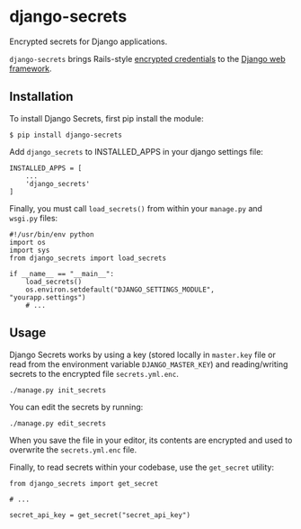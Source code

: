 # django-secrets

Encrypted secrets for Django applications.

`django-secrets` brings Rails-style [encrypted credentials](https://edgeguides.rubyonrails.org/security.html#custom-credentials) to the [Django web framework](https://www.djangoproject.com/).

## Installation

To install Django Secrets, first pip install the module:

    $ pip install django-secrets


Add `django_secrets` to INSTALLED_APPS in your django settings file:

    INSTALLED_APPS = [
        ...
        'django_secrets'
    ]

Finally, you must call `load_secrets()` from within your `manage.py` and `wsgi.py` files:


```
#!/usr/bin/env python
import os
import sys
from django_secrets import load_secrets

if __name__ == "__main__":
    load_secrets()
    os.environ.setdefault("DJANGO_SETTINGS_MODULE", "yourapp.settings")
    # ...
```

## Usage

Django Secrets works by using a key (stored locally in `master.key` file or read from the environment variable `DJANGO_MASTER_KEY`) and reading/writing secrets to the encrypted file `secrets.yml.enc`.

    ./manage.py init_secrets

You can edit the secrets by running:

    ./manage.py edit_secrets

When you save the file in your editor, its contents are encrypted and used to overwrite the `secrets.yml.enc` file.

Finally, to read secrets within your codebase, use the `get_secret` utility:

```
from django_secrets import get_secret

# ...

secret_api_key = get_secret("secret_api_key")

````
